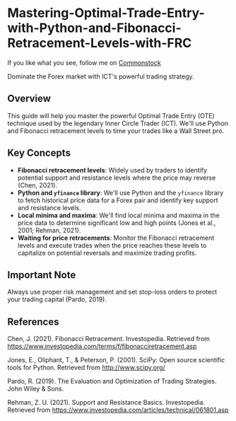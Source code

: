 # Mastering-Optimal-Trade-Entry-with-Python-and-Fibonacci-Retracement-Levels-with-FRC
If you like what you see, follow me on [Commonstock](https://share.commonstock.com/share?inviter=prometheus)

Dominate the Forex market with ICT's powerful trading strategy.

## Overview

This guide will help you master the powerful Optimal Trade Entry (OTE) technique used by the legendary Inner Circle Trader (ICT). We'll use Python and Fibonacci retracement levels to time your trades like a Wall Street pro.

## Key Concepts

- **Fibonacci retracement levels**: Widely used by traders to identify potential support and resistance levels where the price may reverse (Chen, 2021).
- **Python and `yfinance` library**: We'll use Python and the `yfinance` library to fetch historical price data for a Forex pair and identify key support and resistance levels.
- **Local minima and maxima**: We'll find local minima and maxima in the price data to determine significant low and high points (Jones et al., 2001; Rehman, 2021).
- **Waiting for price retracements**: Monitor the Fibonacci retracement levels and execute trades when the price reaches these levels to capitalize on potential reversals and maximize trading profits.

## Important Note

Always use proper risk management and set stop-loss orders to protect your trading capital (Pardo, 2019).

## References

Chen, J. (2021). Fibonacci Retracement. Investopedia. Retrieved from https://www.investopedia.com/terms/f/fibonacciretracement.asp

Jones, E., Oliphant, T., & Peterson, P. (2001). SciPy: Open source scientific tools for Python. Retrieved from http://www.scipy.org/

Pardo, R. (2019). The Evaluation and Optimization of Trading Strategies. John Wiley & Sons.

Rehman, Z. U. (2021). Support and Resistance Basics. Investopedia. Retrieved from https://www.investopedia.com/articles/technical/061801.asp

